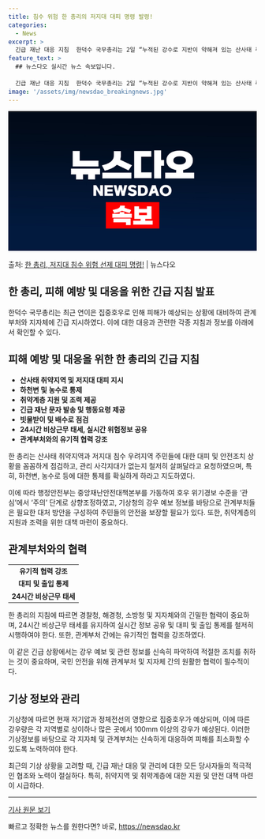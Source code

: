 ```yaml
---
title: 침수 위험 한 총리의 저지대 대피 명령 발령!
categories:
  - News
excerpt: >
  긴급 재난 대응 지침  한덕수 국무총리는 2일 “누적된 강수로 지반이 약해져 있는 산사태 취약지역은 물론, …
feature_text: >
  ## 뉴스다오 실시간 뉴스 속보입니다.

  긴급 재난 대응 지침  한덕수 국무총리는 2일 “누적된 강수로 지반이 약해져 있는 산사태 취약지역은 물론, …
image: '/assets/img/newsdao_breakingnews.jpg'
---
```


![뉴스다오 속보](/assets/img/newsdao_breakingnews.jpg)

<p>출처: <a href="https://newsdao.kr/4546" rel="dofollow">한 총리, 저지대 침수 위험 선제 대피 명령!</a> | 뉴스다오</p>

<h2>한 총리, 피해 예방 및 대응을 위한 긴급 지침 발표</h2>

<p data-ke-size="size16">한덕수 국무총리는 최근 연이은 집중호우로 인해 피해가 예상되는 상황에 대비하여 관계부처와 지자체에 긴급 지시하였다. 이에 대한 대응과 관련한 각종 지침과 정보를 아래에서 확인할 수 있다.</p>

<h2 data-ke-size="size26">피해 예방 및 대응을 위한 한 총리의 긴급 지침</h2>

<ul>
  <li><b>산사태 취약지역 및 저지대 대피 지시</b></li>
  <li><b>하천변 및 농수로 통제</b></li>
  <li><b>취약계층 지원 및 조력 제공</b></li>
  <li><b>긴급 재난 문자 발송 및 행동요령 제공</b></li>
  <li><b>빗물받이 및 배수로 점검</b></li>
  <li><b>24시간 비상근무 태세, 실시간 위험정보 공유</b></li>
  <li><b>관계부처와의 유기적 협력 강조</b></li>
</ul>

<p data-ke-size="size16">한 총리는 산사태 취약지역과 저지대 침수 우려지역 주민들에 대한 대피 및 안전조치 상황을 꼼꼼하게 점검하고, 관리 사각지대가 없는지 철저히 살펴달라고 요청하였으며, 특히, 하천변, 농수로 등에 대한 통제를 확실하게 하라고 지도하였다.</p>

<p data-ke-size="size16">이에 따라 행정안전부는 중앙재난안전대책본부를 가동하여 호우 위기경보 수준을 ‘관심’에서 ‘주의’ 단계로 상향조정하였고, 기상청의 강우 예보 정보를 바탕으로 관계부처들은 필요한 대처 방안을 구성하여 주민들의 안전을 보장할 필요가 있다. 또한, 취약계층의 지원과 조력을 위한 대책 마련이 중요하다.</p>

<h2 data-ke-size="size26">관계부처와의 협력</h2>

<table>
  <tr>
    <td style="text-align: center; height: 17px;"><b>유기적 협력 강조</b></td>
  </tr>
  <tr>
    <td style="text-align: center; height: 17px;"><b>대피 및 출입 통제</b></td>
  </tr>
  <tr>
    <td style="text-align: center; height: 17px;"><b>24시간 비상근무 태세</b></td>
  </tr>
</table>

<p data-ke-size="size16">한 총리의 지침에 따르면 경찰청, 해경청, 소방청 및 지자체와의 긴밀한 협력이 중요하며, 24시간 비상근무 태세를 유지하여 실시간 정보 공유 및 대피 및 출입 통제를 철저히 시행하여야 한다. 또한, 관계부처 간에는 유기적인 협력을 강조하였다.</p>

<p data-ke-size="size16">이 같은 긴급 상황에서는 강우 예보 및 관련 정보를 신속히 파악하여 적절한 조치를 취하는 것이 중요하며, 국민 안전을 위해 관계부처 및 지자체 간의 원활한 협력이 필수적이다.</p>

<h2 data-ke-size="size26">기상 정보와 관리</h2>

<p data-ke-size="size16">기상청에 따르면 현재 저기압과 정체전선의 영향으로 집중호우가 예상되며, 이에 따른 강우량은 각 지역별로 상이하나 많은 곳에서 100mm 이상의 강우가 예상된다. 이러한 기상정보를 바탕으로 각 지자체 및 관계부처는 신속하게 대응하여 피해를 최소화할 수 있도록 노력하여야 한다.</p>

<p data-ke-size="size16">최근의 기상 상황을 고려할 때, 긴급 재난 대응 및 관리에 대한 모든 당사자들의 적극적인 협조와 노력이 절실하다. 특히, 취약지역 및 취약계층에 대한 지원 및 안전 대책 마련이 시급하다.</p>

<p data-ke-size="size16"></p>

<hr>

<p data-ke-size="size16"><a href="https://newsdao.kr/4546">기사 원문 보기</a></p> 

빠르고 정확한 뉴스를 원한다면? 바로, <a href="https://newsdao.kr" rel="dofollow">https://newsdao.kr</a>


    

